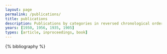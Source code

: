 ```yaml
---
layout: page
permalink: /publications/
title: publications
description: Publications by categories in reversed chronological order.
years: [1950, 1956, 1935, 1905]
types: [article, inproceedings, book]
---
```


{% bibliography %}
